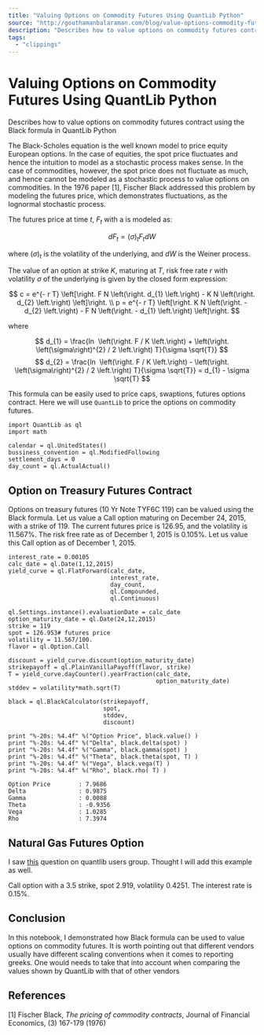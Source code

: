 ```yaml
---
title: "Valuing Options on Commodity Futures Using QuantLib Python"
source: "http://gouthamanbalaraman.com/blog/value-options-commodity-futures-black-formula-quantlib-python.html"
description: "Describes how to value options on commodity futures contract using the Black formula in QuantLib Python"
tags:
  - "clippings"
---
```

# Valuing Options on Commodity Futures Using QuantLib Python
Describes how to value options on commodity futures contract using the Black formula in QuantLib Python

The Black-Scholes equation is the well known model to price equity European options. In the case of equities, the spot price fluctuates and hence the intuition to model as a stochastic process makes sense. In the case of commodities, however, the spot price does not fluctuate as much, and hence cannot be modeled as a stochastic process to value options on commodities. In the 1976 paper \[1\], Fischer Black addressed this problem by modeling the futures price, which demonstrates fluctuations, as the lognormal stochastic process.

The futures price at time $t$, $F_{t}$ with a is modeled as:

$$
d F_{t}  = \left(\sigma\right)_{t} F_{t} d W
$$

where $\left(\sigma\right)_{t}$ is the volatility of the underlying, and $d W$ is the Weiner process.

The value of an option at strike $K$, maturing at $T$, risk free rate $r$ with volatility $\sigma$ of the underlying is given by the closed form expression:

$$
c  =  e^{- r T} \left[\right. F N \left(\right. d_{1} \left.\right) - K N \left(\right. d_{2} \left.\right) \left]\right. \\ p  =  e^{- r T} \left[\right. K N \left(\right. - d_{2} \left.\right) - F N \left(\right. - d_{1} \left.\right) \left]\right.
$$

where

$$
d_{1}  =  \frac{ln ⁡ \left(\right. F / K \left.\right) + \left(\right. \left(\sigma\right)^{2} / 2 \left.\right) T}{\sigma \sqrt{T}} $$$$ d_{2}  =  \frac{ln ⁡ \left(\right. F / K \left.\right) - \left(\right. \left(\sigma\right)^{2} / 2 \left.\right) T}{\sigma \sqrt{T}} = d_{1} - \sigma \sqrt{T}
$$

This formula can be easily used to price caps, swaptions, futures options contract. Here we will use `QuantLib` to price the options on commodity futures.
```
import QuantLib as ql
import math

calendar = ql.UnitedStates()
bussiness_convention = ql.ModifiedFollowing
settlement_days = 0
day_count = ql.ActualActual()
```
## Option on Treasury Futures Contract

Options on treasury futures (10 Yr Note TYF6C 119) can be valued using the Black formula. Let us value a Call option maturing on December 24, 2015, with a strike of 119. The current futures price is 126.95, and the volatility is 11.567%. The risk free rate as of December 1, 2015 is 0.105%. Let us value this Call option as of December 1, 2015.

```
interest_rate = 0.00105
calc_date = ql.Date(1,12,2015)
yield_curve = ql.FlatForward(calc_date, 
                             interest_rate,
                             day_count,
                             ql.Compounded,
                             ql.Continuous)

ql.Settings.instance().evaluationDate = calc_date
option_maturity_date = ql.Date(24,12,2015)
strike = 119
spot = 126.953# futures price
volatility = 11.567/100.
flavor = ql.Option.Call

discount = yield_curve.discount(option_maturity_date)
strikepayoff = ql.PlainVanillaPayoff(flavor, strike)
T = yield_curve.dayCounter().yearFraction(calc_date, 
                                          option_maturity_date)
stddev = volatility*math.sqrt(T)

black = ql.BlackCalculator(strikepayoff, 
                           spot, 
                           stddev, 
                           discount)

print "%-20s: %4.4f" %("Option Price", black.value() )
print "%-20s: %4.4f" %("Delta", black.delta(spot) )
print "%-20s: %4.4f" %("Gamma", black.gamma(spot) )
print "%-20s: %4.4f" %("Theta", black.theta(spot, T) )
print "%-20s: %4.4f" %("Vega", black.vega(T) )
print "%-20s: %4.4f" %("Rho", black.rho( T) )

```
```
Option Price        : 7.9686
Delta               : 0.9875
Gamma               : 0.0088
Theta               : -0.9356
Vega                : 1.0285
Rho                 : 7.3974
```
## Natural Gas Futures Option

I saw [this](http://quantlib.10058.n7.nabble.com/Quantlib-methods-for-option-pricing-td17018.html) question on quantlib users group. Thought I will add this example as well.

Call option with a 3.5 strike, spot 2.919, volatility 0.4251. The interest rate is 0.15%.

## Conclusion

In this notebook, I demonstrated how Black formula can be used to value options on commodity futures. It is worth pointing out that different vendors usually have different scaling conventions when it comes to reporting greeks. One would needs to take that into account when comparing the values shown by QuantLib with that of other vendors

## References

\[1\] Fischer Black, *The pricing of commodity contracts*, Journal of Financial Economics, (3) 167-179 (1976)